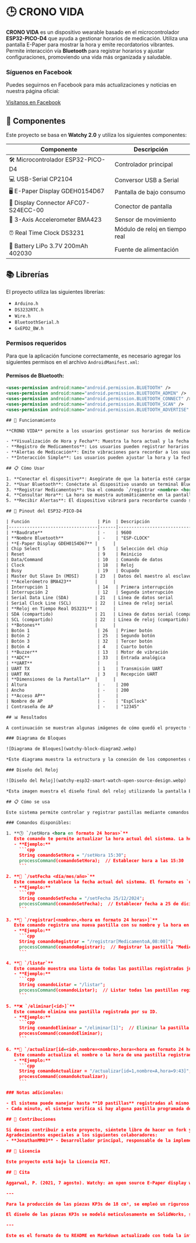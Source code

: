 # 🕒 CRONO VIDA

**CRONO VIDA** es un dispositivo wearable basado en el microcontrolador **ESP32-PICO-D4** que ayuda a gestionar horarios de medicación. Utiliza una pantalla E-Paper para mostrar la hora y emite recordatorios vibrantes. Permite interacción vía **Bluetooth** para registrar horarios y ajustar configuraciones, promoviendo una vida más organizada y saludable.

### Síguenos en Facebook

Puedes seguirnos en Facebook para más actualizaciones y noticias en nuestra página oficial:

[Visítanos en Facebook](https://www.facebook.com/profile.php?id=61561359332791&mibextid=ZbWKwL)

## 🔧 Componentes

Este proyecto se basa en **Watchy 2.0** y utiliza los siguientes componentes:

| Componente                               | Descripción                        |
|------------------------------------------|------------------------------------|
| 🛠️ Microcontrolador ESP32-PICO-D4       | Controlador principal              |
| 💻 USB-Serial CP2104                    | Conversor USB a Serial             |
| 🖥️ E-Paper Display GDEH0154D67         | Pantalla de bajo consumo           |
| 🔌 Display Connector AFC07-S24ECC-00    | Conector de pantalla               |
| 📏 3-Axis Accelerometer BMA423          | Sensor de movimiento               |
| ⏰ Real Time Clock DS3231               | Módulo de reloj en tiempo real     |
| 🔋 Battery LiPo 3.7V 200mAh 402030      | Fuente de alimentación             |

## 📚 Librerías

El proyecto utiliza las siguientes librerías:

- `Arduino.h`
- `DS3232RTC.h`
- `Wire.h`
- `BluetoothSerial.h`
- `GxEPD2_BW.h`

### Permisos requeridos

Para que la aplicación funcione correctamente, es necesario agregar los siguientes permisos en el archivo `AndroidManifest.xml`:

#### Permisos de Bluetooth:
```xml
<uses-permission android:name="android.permission.BLUETOOTH" />
<uses-permission android:name="android.permission.BLUETOOTH_ADMIN" />
<uses-permission android:name="android.permission.BLUETOOTH_CONNECT" />
<uses-permission android:name="android.permission.BLUETOOTH_SCAN" />
<uses-permission android:name="android.permission.BLUETOOTH_ADVERTISE" />

## 🚀 Funcionamiento

**CRONO VIDA** permite a los usuarios gestionar sus horarios de medicación de la siguiente manera:

- **Visualización de Hora y Fecha**: Muestra la hora actual y la fecha en la pantalla E-Paper, actualizándose cada minuto.
- **Registro de Medicamentos**: Los usuarios pueden registrar horarios de toma de medicamentos a través de comandos enviados por Bluetooth.
- **Alertas de Medicación**: Emite vibraciones para recordar a los usuarios cuando es hora de tomar sus medicamentos.
- **Interacción Simple**: Los usuarios pueden ajustar la hora y la fecha, así como consultar la lista de medicamentos registrados mediante comandos específicos.

## 📋 Cómo Usar

1. **Conectar el dispositivo**: Asegúrate de que la batería esté cargada y el dispositivo esté encendido.
2. **Usar Bluetooth**: Conéctate al dispositivo usando un terminal Bluetooth para enviar comandos.
3. **Registrar Medicamentos**: Usa el comando `/registrar <nombre> <hora>` para añadir un medicamento.
4. **Consultar Hora**: La hora se muestra automáticamente en la pantalla, actualizándose cada minuto.
5. **Recibir Alertas**: El dispositivo vibrará para recordarte cuando sea hora de tomar un medicamento registrado.

## 📍 Pinout del ESP32-PICO-D4

| Función                          | Pin  | Descripción                           |
|----------------------------------|------|---------------------------------------|
| **Baudrate**                     | -    | 9600                                  |
| **Nombre Bluetooth**             | -    | "ESP-CLOCK"                           |
| **E-Paper Display GDEH0154D67** |      |                                       |
| Chip Select                      | 5    | Selección del chip                    |
| Reset                            | 9    | Reinicio                              |
| Data/Command                     | 10   | Comando de datos                      |
| Clock                            | 18   | Reloj                                 |
| Busy                             | 19   | Ocupado                               |
| Master Out Slave In (MOSI)      | 23   | Datos del maestro al esclavo          |
| **Acelerómetro BMA423**         |      |                                       |
| Interrupción 1                   | 14   | Primera interrupción                  |
| Interrupción 2                   | 12   | Segunda interrupción                  |
| Serial Data Line (SDA)          | 21   | Línea de datos serial                 |
| Serial Clock Line (SCL)         | 22   | Línea de reloj serial                 |
| **Reloj en Tiempo Real DS3231** |      |                                       |
| SDA (compartido)                | 21   | Línea de datos serial (compartido)    |
| SCL (compartido)                | 22   | Línea de reloj (compartido)           |
| **Botones**                     |      |                                       |
| Botón 1                          | 26   | Primer botón                          |
| Botón 2                          | 25   | Segundo botón                         |
| Botón 3                          | 32   | Tercer botón                          |
| Botón 4                          | 4    | Cuarto botón                          |
| **Buzzer**                       | 13   | Motor de vibración                    |
| **ADC**                          | 33   | Entrada analógica                     |
| **UART**                         |      |                                       |
| UART TX                          | 1    | Transmisión UART                      |
| UART RX                          | 3    | Recepción UART                        |
| **Dimensiones de la Pantalla**  |      |                                       |
| Altura                           | -    | 200                                   |
| Ancho                            | -    | 200                                   |
| **Acceso AP**                    |      |                                       |
| Nombre de AP                     | -    | "EspClock"                            |
| Contraseña de AP                 | -    | "12345"                               |

## 📊 Resultados

A continuación se muestran algunas imágenes de cómo quedó el proyecto final:

### Diagrama de Bloques

![Diagrama de Bloques](watchy-block-diagram2.webp)

*Este diagrama muestra la estructura y la conexión de los componentes del proyecto.*

### Diseño del Reloj

![Diseño del Reloj](watchy-esp32-smart-watch-open-source-design.webp)

*Esta imagen muestra el diseño final del reloj utilizando la pantalla E-Paper y el ESP32.*

## 📋 Cómo se usa

Este sistema permite controlar y registrar pastillas mediante comandos enviados por Bluetooth. Los siguientes comandos están disponibles para interactuar con el sistema:

### Comandos disponibles:

1. **🕒 `/setHora <hora en formato 24 horas>`**  
   Este comando te permite actualizar la hora actual del sistema. La hora debe estar en formato de 24 horas.  
   - **Ejemplo:**  
     ```cpp
     String comandoSetHora = "/setHora 15:30";
     processCommand(comandoSetHora);  // Establecer hora a las 15:30
     ```

2. **📅 `/setFecha <día/mes/año>`**  
   Este comando establece la fecha actual del sistema. El formato es `día/mes/año`.  
   - **Ejemplo:**  
     ```cpp
     String comandoSetFecha = "/setFecha 25/12/2024";
     processCommand(comandoSetFecha);  // Establecer fecha a 25 de diciembre de 2024
     ```

3. **💊 `/registrar[<nombre>,<hora en formato 24 horas>]`**  
   Este comando registra una nueva pastilla con su nombre y la hora en la que debe tomarse. El formato de la hora debe ser de 24 horas.  
   - **Ejemplo:**  
     ```cpp
     String comandoRegistrar = "/registrar[MedicamentoA,08:00]";
     processCommand(comandoRegistrar);  // Registrar la pastilla "MedicamentoA" a las 08:00
     ```

4. **📜 `/listar`**  
   Este comando muestra una lista de todas las pastillas registradas junto con sus horas programadas.  
   - **Ejemplo:**  
     ```cpp
     String comandoListar = "/listar";
     processCommand(comandoListar);  // Listar todas las pastillas registradas
     ```

5. **❌ `/eliminar[<id>]`**  
   Este comando elimina una pastilla registrada por su ID.  
   - **Ejemplo:**  
     ```cpp
     String comandoEliminar = "/eliminar[1]";  // Eliminar la pastilla con ID 1
     processCommand(comandoEliminar);
     ```

6. **🔄 `/actualizar[id=<id>,nombre=<nombre>,hora=<hora en formato 24 horas>]`**  
   Este comando actualiza el nombre o la hora de una pastilla registrada mediante su ID.  
   - **Ejemplo:**  
     ```cpp
     String comandoActualizar = "/actualizar[id=1,nombre=A,hora=9:43]";  // Actualizar la pastilla con ID 1
     processCommand(comandoActualizar);
     ```

### Notas adicionales:

- El sistema puede manejar hasta **10 pastillas** registradas al mismo tiempo.
- Cada minuto, el sistema verifica si hay alguna pastilla programada dentro de los próximos 15 minutos. Si es así, se activará una **alerta** con vibración y una notificación en pantalla.

## 🤝 Contribuciones

Si deseas contribuir a este proyecto, siéntete libre de hacer un fork y enviar pull requests.  
Agradecimientos especiales a los siguientes colaboradores:  
- **JonathanMM03** - Desarrollador principal, responsable de la implementación y mantenimiento del código.

## 📄 Licencia

Este proyecto está bajo la Licencia MIT.

## 📜 Cita

Aggarwal, P. (2021, 7 agosto). Watchy: an open source E-Paper display watch. Pallav Aggarwal. [https://pallavaggarwal.in/2021/07/04/watchy-epaper-display-esp32-smart-watch/](https://pallavaggarwal.in/2021/07/04/watchy-epaper-display-esp32-smart-watch/)

---

Para la producción de las piezas KP3s de 18 cm³, se empleó un riguroso proceso de fabricación aditiva. Se seleccionó el material PETG+ por su excelente resistencia química, impacto y flexibilidad, propiedades ideales para las aplicaciones previstas. Los filamentos PETG+, tanto en color blanco como negro, fueron adquiridos de 3D Market, un proveedor mexicano reconocido por la alta calidad de sus materiales. Con un diámetro de 1.75 mm y una tolerancia de ±0.02 mm, estos filamentos garantizaron una extrusión precisa y consistente durante el proceso de impresión.

El diseño de las piezas KP3s se modeló meticulosamente en SolidWorks, software CAD de referencia en la industria. Se prestó especial atención a los detalles geométricos y tolerancias dimensionales para asegurar un correcto ensamblaje y funcionamiento de las piezas finales. Una vez finalizado el diseño, el modelo 3D se exportó a Cura 5.3.0, donde se configuraron los parámetros de impresión, como velocidad de impresión, temperatura de extrusión, entre otros. La impresión se realizó en una impresora Creality Ender 3, garantizando la máxima precisión.

---

Este es el formato de tu README en Markdown actualizado con toda la información proporcionada.
